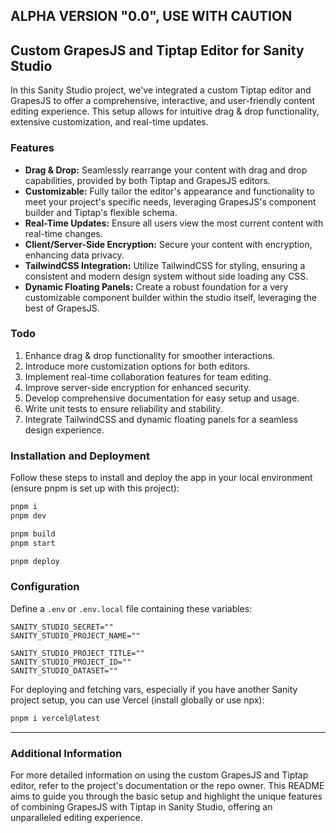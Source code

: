 ## ALPHA VERSION "0.0", USE WITH CAUTION

## Custom GrapesJS and Tiptap Editor for Sanity Studio

In this Sanity Studio project, we've integrated a custom Tiptap editor and GrapesJS to offer a comprehensive, interactive, and user-friendly content editing experience. This setup allows for intuitive drag & drop functionality, extensive customization, and real-time updates.

### Features

- **Drag & Drop:** Seamlessly rearrange your content with drag and drop capabilities, provided by both Tiptap and GrapesJS editors.
- **Customizable:** Fully tailor the editor's appearance and functionality to meet your project's specific needs, leveraging GrapesJS's component builder and Tiptap's flexible schema.
- **Real-Time Updates:** Ensure all users view the most current content with real-time changes.
- **Client/Server-Side Encryption:** Secure your content with encryption, enhancing data privacy.
- **TailwindCSS Integration:** Utilize TailwindCSS for styling, ensuring a consistent and modern design system without side loading any CSS.
- **Dynamic Floating Panels:** Create a robust foundation for a very customizable component builder within the studio itself, leveraging the best of GrapesJS.

### Todo

1. Enhance drag & drop functionality for smoother interactions.
2. Introduce more customization options for both editors.
3. Implement real-time collaboration features for team editing.
4. Improve server-side encryption for enhanced security.
5. Develop comprehensive documentation for easy setup and usage.
6. Write unit tests to ensure reliability and stability.
7. Integrate TailwindCSS and dynamic floating panels for a seamless design experience.

### Installation and Deployment

Follow these steps to install and deploy the app in your local environment (ensure pnpm is set up with this project):

```zsh
pnpm i
pnpm dev

pnpm build
pnpm start

pnpm deploy
```

### Configuration

Define a `.env` or `.env.local` file containing these variables:

```plaintext
SANITY_STUDIO_SECRET=""
SANITY_STUDIO_PROJECT_NAME=""

SANITY_STUDIO_PROJECT_TITLE=""
SANITY_STUDIO_PROJECT_ID=""
SANITY_STUDIO_DATASET=""
```

For deploying and fetching vars, especially if you have another Sanity project setup, you can use Vercel (install globally or use npx):

```zsh
pnpm i vercel@latest
```

---

### Additional Information

For more detailed information on using the custom GrapesJS and Tiptap editor, refer to the project's documentation or the repo owner. This README aims to guide you through the basic setup and highlight the unique features of combining GrapesJS with Tiptap in Sanity Studio, offering an unparalleled editing experience.
